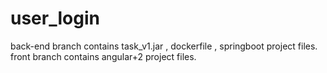 # user_login
back-end branch contains task_v1.jar , dockerfile , springboot project files.
front branch contains angular+2 project files.

